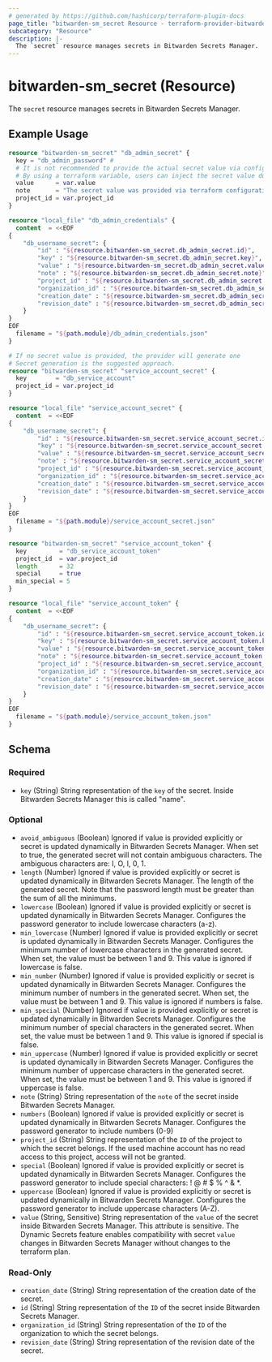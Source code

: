 ```yaml
---
# generated by https://github.com/hashicorp/terraform-plugin-docs
page_title: "bitwarden-sm_secret Resource - terraform-provider-bitwarden-sm"
subcategory: "Resource"
description: |-
  The `secret` resource manages secrets in Bitwarden Secrets Manager.
---
```


# bitwarden-sm_secret (Resource)

The `secret` resource manages secrets in Bitwarden Secrets Manager.

## Example Usage

```terraform
resource "bitwarden-sm_secret" "db_admin_secret" {
  key = "db_admin_password" #
  # It is not recommended to provide the actual secret value via configuration file
  # By using a terraform variable, users can inject the secret value during runtime via environment variables
  value      = var.value
  note       = "The secret value was provided via terraform configuration"
  project_id = var.project_id
}

resource "local_file" "db_admin_credentials" {
  content  = <<EOF
{
    "db_username_secret": {
        "id" : "${resource.bitwarden-sm_secret.db_admin_secret.id}",
        "key" : "${resource.bitwarden-sm_secret.db_admin_secret.key}",
        "value" : "${resource.bitwarden-sm_secret.db_admin_secret.value}",
        "note" : "${resource.bitwarden-sm_secret.db_admin_secret.note}",
        "project_id" : "${resource.bitwarden-sm_secret.db_admin_secret.project_id}",
        "organization_id" : "${resource.bitwarden-sm_secret.db_admin_secret.organization_id}",
        "creation_date" : "${resource.bitwarden-sm_secret.db_admin_secret.creation_date}",
        "revision_date" : "${resource.bitwarden-sm_secret.db_admin_secret.revision_date}"
    }
}
EOF
  filename = "${path.module}/db_admin_credentials.json"
}

# If no secret value is provided, the provider will generate one
# Secret generation is the suggested approach.
resource "bitwarden-sm_secret" "service_account_secret" {
  key        = "db_service_account"
  project_id = var.project_id
}

resource "local_file" "service_account_secret" {
  content  = <<EOF
{
    "db_username_secret": {
        "id" : "${resource.bitwarden-sm_secret.service_account_secret.id}",
        "key" : "${resource.bitwarden-sm_secret.service_account_secret.key}",
        "value" : "${resource.bitwarden-sm_secret.service_account_secret.value}",
        "note" : "${resource.bitwarden-sm_secret.service_account_secret.note}",
        "project_id" : "${resource.bitwarden-sm_secret.service_account_secret.project_id}",
        "organization_id" : "${resource.bitwarden-sm_secret.service_account_secret.organization_id}",
        "creation_date" : "${resource.bitwarden-sm_secret.service_account_secret.creation_date}",
        "revision_date" : "${resource.bitwarden-sm_secret.service_account_secret.revision_date}"
    }
}
EOF
  filename = "${path.module}/service_account_secret.json"
}

resource "bitwarden-sm_secret" "service_account_token" {
  key         = "db_service_account_token"
  project_id  = var.project_id
  length      = 32
  special     = true
  min_special = 5
}

resource "local_file" "service_account_token" {
  content  = <<EOF
{
    "db_username_secret": {
        "id" : "${resource.bitwarden-sm_secret.service_account_token.id}",
        "key" : "${resource.bitwarden-sm_secret.service_account_token.key}",
        "value" : "${resource.bitwarden-sm_secret.service_account_token.value}",
        "note" : "${resource.bitwarden-sm_secret.service_account_token.note}",
        "project_id" : "${resource.bitwarden-sm_secret.service_account_token.project_id}",
        "organization_id" : "${resource.bitwarden-sm_secret.service_account_token.organization_id}",
        "creation_date" : "${resource.bitwarden-sm_secret.service_account_token.creation_date}",
        "revision_date" : "${resource.bitwarden-sm_secret.service_account_token.revision_date}"
    }
}
EOF
  filename = "${path.module}/service_account_token.json"
}
```

<!-- schema generated by tfplugindocs -->
## Schema

### Required

- `key` (String) String representation of the `key` of the secret. Inside Bitwarden Secrets Manager this is called "name".

### Optional

- `avoid_ambiguous` (Boolean) Ignored if value is provided explicitly or secret is updated dynamically in Bitwarden Secrets Manager. When set to true, the generated secret will not contain ambiguous characters. The ambiguous characters are: I, O, l, 0, 1.
- `length` (Number) Ignored if value is provided explicitly or secret is updated dynamically in Bitwarden Secrets Manager. The length of the generated secret. Note that the password length must be greater than the sum of all the minimums.
- `lowercase` (Boolean) Ignored if value is provided explicitly or secret is updated dynamically in Bitwarden Secrets Manager. Configures the password generator to include lowercase characters (a-z).
- `min_lowercase` (Number) Ignored if value is provided explicitly or secret is updated dynamically in Bitwarden Secrets Manager. Configures the minimum number of lowercase characters in the generated secret. When set, the value must be between 1 and 9. This value is ignored if lowercase is false.
- `min_number` (Number) Ignored if value is provided explicitly or secret is updated dynamically in Bitwarden Secrets Manager. Configures the minimum number of numbers in the generated secret. When set, the value must be between 1 and 9. This value is ignored if numbers is false.
- `min_special` (Number) Ignored if value is provided explicitly or secret is updated dynamically in Bitwarden Secrets Manager. Configures the minimum number of special characters in the generated secret. When set, the value must be between 1 and 9. This value is ignored if special is false.
- `min_uppercase` (Number) Ignored if value is provided explicitly or secret is updated dynamically in Bitwarden Secrets Manager. Configures the minimum number of uppercase characters in the generated secret. When set, the value must be between 1 and 9. This value is ignored if uppercase is false.
- `note` (String) String representation of the `note` of the secret inside Bitwarden Secrets Manager.
- `numbers` (Boolean) Ignored if value is provided explicitly or secret is updated dynamically in Bitwarden Secrets Manager. Configures the password generator to include numbers (0-9)
- `project_id` (String) String representation of the `ID` of the project to which the secret belongs. If the used machine account has no read access to this project, access will not be granted.
- `special` (Boolean) Ignored if value is provided explicitly or secret is updated dynamically in Bitwarden Secrets Manager. Configures the password generator to include special characters: ! @ # $ % ^ & *.
- `uppercase` (Boolean) Ignored if value is provided explicitly or secret is updated dynamically in Bitwarden Secrets Manager. Configures the password generator to include uppercase characters (A-Z).
- `value` (String, Sensitive) String representation of the `value` of the secret inside Bitwarden Secrets Manager. This attribute is sensitive. The Dynamic Secrets feature enables compatibility with secret `value` changes in Bitwarden Secrets Manager without changes to the terraform plan.

### Read-Only

- `creation_date` (String) String representation of the creation date of the secret.
- `id` (String) String representation of the `ID` of the secret inside Bitwarden Secrets Manager.
- `organization_id` (String) String representation of the `ID` of the organization to which the secret belongs.
- `revision_date` (String) String representation of the revision date of the secret.
